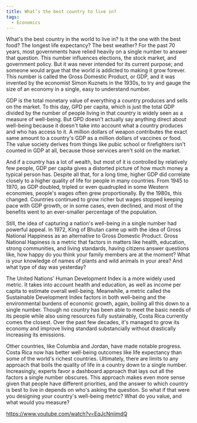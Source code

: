 ```yaml
---
title: What’s the best country to live in?
tags:
  - Economics
---
```


What's the best country in the world to live in? Is it the one with the best food? The longest life expectancy? The best weather? For the past 70 years, most governments have relied heavily on a single number to answer that question. This number influences elections, the stock market, and government policy. But it was never intended for its current purpose; and someone would argue that the world is addicted to making it grow forever. This number is called the Gross Domestic Product, or GDP, and it was invented by the economist Simon Kuznets in the 1930s, to try and gauge the size of an economy in a single, easy to understand number.

GDP is the total monetary value of everything a country produces and sells on the market. To this day, GPD per capita, which is just the total GDP divided by the number of people living in that country is widely seen as a measure of well-being. But GPD doesn't actually say anything direct about well-being because it doesn't take into account what a country produces and who has access to it. A million dollars of weapon contributes the exact same amount to a country's GDP as a million dollars of vaccines or food. The value society derives from things like pubic school or firefighters isn't counted in GDP at all, because those services aren't sold on the market.

And if a country has a lot of wealth, but most of it is controlled by relatively few people, GDP per capita gives a distorted picture of how much money a typical person has. Despite all that, for a long time, higher GDP did correlate closely to a higher quality of life for people in many countries. From 1945 to 1970, as GDP doubled, tripled or even quadrupled in some Western economies, people's wages often grew proportionally. By the 1980s, this changed. Countries continued to grow richer but wages stopped keeping pace with GDP growth, or in some cases, even declined, and most of the benefits went to an ever-smaller percentage of the population.

Still, the idea of capturing a nation's well-being in a single number had powerful appeal. In 1972, King of Bhutan came up with the idea of Gross National Happiness as an alternative to Gross Domestic Product. Gross National Hapiness is a metric that factors in matters like health, education, strong communities, and living standards, having citizens answer questions like, how happy do you think your family members are at the moment? What is your knowledge of names of plants and wild animals in your area? And what type of day was yesterday?

The United Nations' Human Development Index is a more widely used metric. It takes into account health and education, as well as income per capita to estimate overall well-being. Meanwhile, a metric called the Sustainable Development Index factors in both well-being and the environmental burdens of economic growth, again, boiling all this down to a single number. Though no country has been able to meet the basic needs of its people while also using resources fully sustainably, Costa Rica currently comes the closest. Over the past few decades, it's managed to grow its economy and improve living standard substancially without drastically increasing its emissions.

Other countries, like Columbia and Jordan, have made notable progress. Costa Rica now has better well-being outcomes like life expectancy than some of the world's richest countries. Ultimately, there are limits to any approach that boils the quality of life in a country down to a single number. Increasingly, experts favor a dashboard approach that lays out all the factors a single number obscures. This approach makes even more sense given that people have different priorities, and the answer to which country is best to live in depends on who's asking the question. So what if that were you designing your country's well-being metric? What do you value, and what would you measure?

https://www.youtube.com/watch?v=EqJcNnijmdQ
